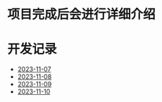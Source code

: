 # 项目完成后会进行详细介绍
# 开发记录
- [2023-11-07](./Doc/2023-11-07.md)
- [2023-11-08](./Doc/2023-11-08.md)
- [2023-11-09](./Doc/2023-11-09.md)
- [2023-11-10](./Doc/2023-11-10.md)